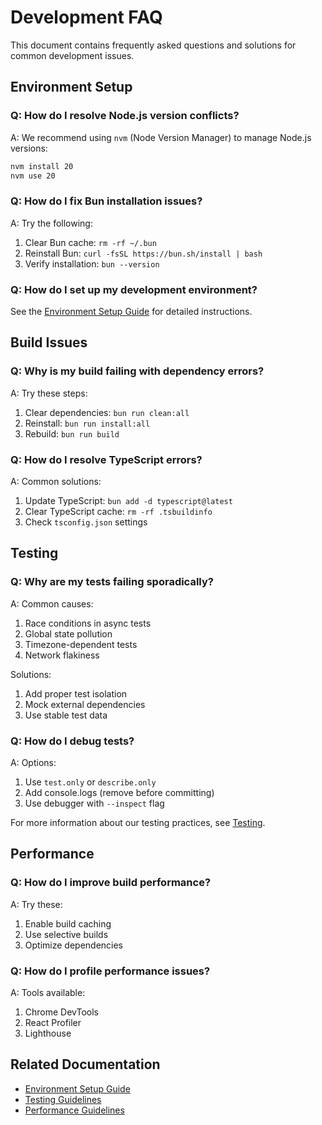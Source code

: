 # Development FAQ

This document contains frequently asked questions and solutions for common development issues.

## Environment Setup

### Q: How do I resolve Node.js version conflicts?

A: We recommend using `nvm` (Node Version Manager) to manage Node.js versions:

```bash
nvm install 20
nvm use 20
```

### Q: How do I fix Bun installation issues?

A: Try the following:

1. Clear Bun cache: `rm -rf ~/.bun`
2. Reinstall Bun: `curl -fsSL https://bun.sh/install | bash`
3. Verify installation: `bun --version`

### Q: How do I set up my development environment?

See the [Environment Setup Guide](environment_setup.md) for detailed instructions.

## Build Issues

### Q: Why is my build failing with dependency errors?

A: Try these steps:

1. Clear dependencies: `bun run clean:all`
2. Reinstall: `bun run install:all`
3. Rebuild: `bun run build`

### Q: How do I resolve TypeScript errors?

A: Common solutions:

1. Update TypeScript: `bun add -d typescript@latest`
2. Clear TypeScript cache: `rm -rf .tsbuildinfo`
3. Check `tsconfig.json` settings

## Testing

### Q: Why are my tests failing sporadically?

A: Common causes:

1. Race conditions in async tests
2. Global state pollution
3. Timezone-dependent tests
4. Network flakiness

Solutions:

1. Add proper test isolation
2. Mock external dependencies
3. Use stable test data

### Q: How do I debug tests?

A: Options:

1. Use `test.only` or `describe.only`
2. Add console.logs (remove before committing)
3. Use debugger with `--inspect` flag

For more information about our testing practices, see [Testing](../architecture/testing.md).

## Performance

### Q: How do I improve build performance?

A: Try these:

1. Enable build caching
2. Use selective builds
3. Optimize dependencies

### Q: How do I profile performance issues?

A: Tools available:

1. Chrome DevTools
2. React Profiler
3. Lighthouse

## Related Documentation

- [Environment Setup Guide](environment_setup.md)
- [Testing Guidelines](../architecture/testing.md)
- [Performance Guidelines](../architecture/diagrams/system/performance.md)
